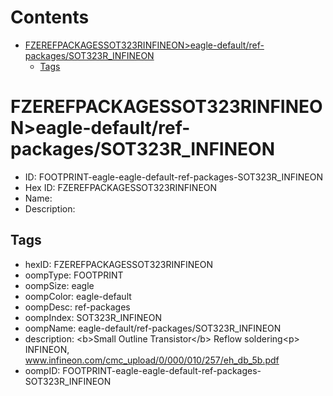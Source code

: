 



Contents
========

* [FZEREFPACKAGESSOT323RINFINEON>eagle-default/ref-packages/SOT323R_INFINEON](#fzerefpackagessot323rinfineoneagle-defaultref-packagessot323r_infineon)
	* [Tags](#tags)

# FZEREFPACKAGESSOT323RINFINEON>eagle-default/ref-packages/SOT323R_INFINEON

- ID: FOOTPRINT-eagle-eagle-default-ref-packages-SOT323R_INFINEON
- Hex ID: FZEREFPACKAGESSOT323RINFINEON
- Name: 
- Description: 

## Tags

- hexID: FZEREFPACKAGESSOT323RINFINEON
- oompType: FOOTPRINT
- oompSize: eagle
- oompColor: eagle-default
- oompDesc: ref-packages
- oompIndex: SOT323R_INFINEON
- oompName: eagle-default/ref-packages/SOT323R_INFINEON
- description: &lt;b&gt;Small Outline Transistor&lt;/b&gt; Reflow soldering&lt;p&gt;&#xD;
INFINEON, www.infineon.com/cmc_upload/0/000/010/257/eh_db_5b.pdf
- oompID: FOOTPRINT-eagle-eagle-default-ref-packages-SOT323R_INFINEON
